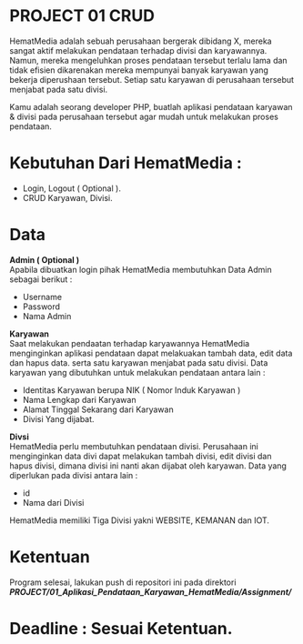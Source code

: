 # PROJECT 01 CRUD
HematMedia adalah sebuah perusahaan bergerak dibidang X, mereka sangat aktif melakukan pendataan terhadap divisi dan karyawannya. Namun, mereka mengeluhkan proses pendataan tersebut terlalu lama dan tidak efisien dikarenakan mereka mempunyai banyak karyawan yang bekerja diperushaan tersebut. Setiap satu karyawan di perusahaan tersebut menjabat pada satu divisi.

Kamu adalah seorang developer PHP, buatlah aplikasi pendataan karyawan & divisi pada perusahaan tersebut agar mudah untuk melakukan proses pendataan.

# Kebutuhan Dari HematMedia :
- Login, Logout ( Optional ).
- CRUD Karyawan, Divisi.

# Data
<b>Admin ( Optional )</b><br>
Apabila dibuatkan login pihak HematMedia membutuhkan Data Admin sebagai berikut :
- Username
- Password
- Nama Admin

<b>Karyawan</b><br>
Saat melakukan pendaatan terhadap karyawannya HematMedia menginginkan aplikasi pendataan dapat melakuakan tambah data, edit data dan hapus data. serta satu karyawan menjabat pada satu divisi. Data karyawan yang dibutuhkan untuk melakukan pendataan antara lain :
* Identitas Karyawan berupa NIK ( Nomor Induk Karyawan )
* Nama Lengkap dari Karyawan
* Alamat Tinggal Sekarang dari Karyawan
* Divisi Yang dijabat.

<b>Divsi</b><br>
HematMedia perlu membutuhkan pendataan divisi. Perusahaan ini menginginkan data divi dapat melakukan tambah divisi, edit divisi dan hapus divisi, dimana divisi ini nanti akan dijabat oleh karyawan. Data yang diperlukan pada divisi antara lain :
* id
* Nama dari Divisi

HematMedia memiliki Tiga Divisi yakni WEBSITE, KEMANAN dan IOT.

# Ketentuan
Program selesai, lakukan push di repositori ini pada direktori 
<b><i>PROJECT/01_Aplikasi_Pendataan_Karyawan_HematMedia/Assignment/</i></b>

# Deadline : Sesuai Ketentuan.
